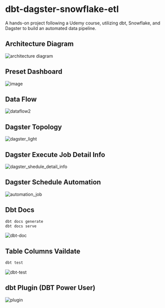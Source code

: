# dbt-dagster-snowflake-etl
A hands-on project following a Udemy course, utilizing dbt, Snowflake, and Dagster to build an automated data pipeline.


## Architecture Diagram
![architecture diagram](https://github.com/user-attachments/assets/f5aa0bf8-fc81-4b90-9b3b-c35790b27d1b)

## Preset Dashboard
![image](https://github.com/user-attachments/assets/58d4e508-acdb-4019-95a7-e9794d248db3)

## Data Flow
![dataflow2](https://github.com/user-attachments/assets/0b9b30e6-c1a9-4c65-9d85-17e9d082eba2)


## Dagster Topology
![dagster_light](https://github.com/user-attachments/assets/b5b8fb6a-e708-4776-8f4d-f170a326e36f)

## Dagster Execute Job Detail Info
![dagster_shedule_detail_info](https://github.com/user-attachments/assets/489177f2-0c79-4478-a1b5-1f8fcea21be9)

## Dagster Schedule Automation
![automation_job](https://github.com/user-attachments/assets/27f7f6de-ce59-41a1-b51e-81fb997ae4b8)


## Dbt Docs
```bash
dbt docs generate
dbt docs serve
```
![dbt-doc](https://github.com/user-attachments/assets/67dc7b8e-b097-465f-bb5d-779d9547f5d6)


## Table Columns Vaildate
```bash
dbt test
```
![dbt-test](https://github.com/user-attachments/assets/de01dffb-cf2a-4dc0-82be-b0856830ac11)


## dbt Plugin (DBT Power User)
![plugin](https://github.com/user-attachments/assets/b4b5caf6-8875-4eee-8d1a-2115edc22ca2)
